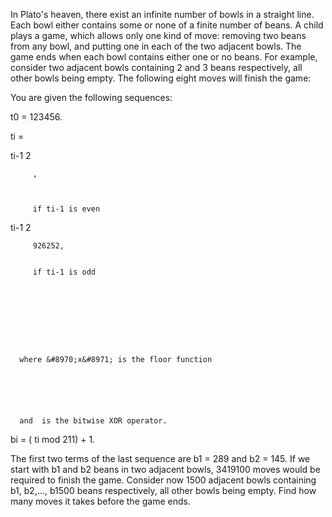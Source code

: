 
In Plato's heaven, there exist an infinite number of bowls in a straight line.
Each bowl either contains some or none of a finite number of beans.
A child plays a game, which allows only one kind of move: removing two beans from any bowl, and putting one in each of the two adjacent bowls. The game ends when each bowl contains either one or no beans.
For example, consider two adjacent bowls containing 2 and 3 beans respectively, all other bowls being empty. The following eight moves will finish the game:

You are given the following sequences:



t0 = 123456.
   




ti = 
   







ti-1
2



         ,
      


         if ti-1 is even
      





ti-1
2






         926252, 
      

         if ti-1 is odd
      








      where &#8970;x&#8971; is the floor function
   





      and  is the bitwise XOR operator.
   




bi = ( ti mod 211) + 1.
   

The first two terms of the last sequence are b1 = 289 and b2 = 145.
If we start with b1 and b2 beans in two adjacent bowls, 3419100 moves would be required to finish the game.
Consider now 1500 adjacent bowls containing b1, b2,..., b1500 beans respectively, all other bowls being empty. Find how many moves it takes before the game ends.
